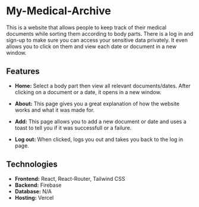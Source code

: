# My-Medical-Archive
This is a website that allows people to keep track of their medical documents while sorting them according to body parts. There is a log in and sign-up to make sure you can access your sensitive data privately. It even allows you to click on them and view each date or document in a new window.
## Features

- **Home:**
Select a body part then view all relevant documents/dates. After clicking on a document or a date, it opens in a new window.

- **About:**
  This page gives you a great explanation of how the website works and what it was made for.

- **Add:**
  This page allows you to add a new document or date and uses a toast to tell you if it was successfull or a failure.

- **Log out:**
  When clicked, logs you out and takes you back to the log in page.

## Technologies

- **Frontend:**
  React, React-Router, Tailwind CSS
- **Backend:**
  Firebase
- **Database:**
  N/A
- **Hosting:**
  Vercel
